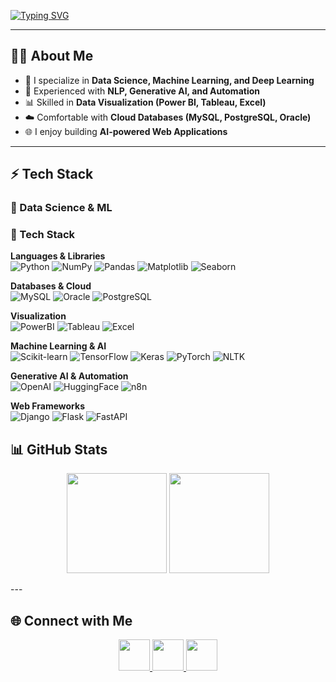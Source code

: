<!-- Animated typing -->
[![Typing SVG](https://readme-typing-svg.herokuapp.com?size=28&color=36BCF7&center=true&vCenter=true&width=900&lines=👋+Hi,+I'm+Yuvaraj!;🚀+Data+Scientist+%7C+ML+%26+AI+Engineer;📊+Loves+Data+Visualization+%26+Cloud;🤖+Deep+Learning+%7C+NLP+%7C+Gen+AI;🌐+Django+%7C+Flask+%7C+FastAPI)](https://git.io/typing-svg)

---

## 🧑‍💻 About Me  
- 🔭 I specialize in **Data Science, Machine Learning, and Deep Learning**  
- 🧠 Experienced with **NLP, Generative AI, and Automation**  
- 📊 Skilled in **Data Visualization (Power BI, Tableau, Excel)**  
- ☁️ Comfortable with **Cloud Databases (MySQL, PostgreSQL, Oracle)**  
- 🌐 I enjoy building **AI-powered Web Applications**  

---

## ⚡ Tech Stack  

### 🐍 Data Science & ML  
### 🔧 Tech Stack  
**Languages & Libraries**  
![Python](https://img.shields.io/badge/Python-3776AB?logo=python&logoColor=white)
![NumPy](https://img.shields.io/badge/Numpy-013243?logo=numpy&logoColor=white)
![Pandas](https://img.shields.io/badge/Pandas-150458?logo=pandas&logoColor=white)
![Matplotlib](https://img.shields.io/badge/Matplotlib-000000?logo=plotly&logoColor=white)
![Seaborn](https://img.shields.io/badge/Seaborn-3776AB?logo=python&logoColor=white)

**Databases & Cloud**  
![MySQL](https://img.shields.io/badge/MySQL-005C84?logo=mysql&logoColor=white)
![Oracle](https://img.shields.io/badge/Oracle-F80000?logo=oracle&logoColor=white)
![PostgreSQL](https://img.shields.io/badge/PostgreSQL-4169E1?logo=postgresql&logoColor=white)

**Visualization**  
![PowerBI](https://img.shields.io/badge/PowerBI-F2C811?logo=powerbi&logoColor=black)
![Tableau](https://img.shields.io/badge/Tableau-E97627?logo=tableau&logoColor=white)
![Excel](https://img.shields.io/badge/Excel-217346?logo=microsoft-excel&logoColor=white)

**Machine Learning & AI**  
![Scikit-learn](https://img.shields.io/badge/Scikit--Learn-F7931E?logo=scikitlearn&logoColor=white)
![TensorFlow](https://img.shields.io/badge/TensorFlow-FF6F00?logo=tensorflow&logoColor=white)
![Keras](https://img.shields.io/badge/Keras-D00000?logo=keras&logoColor=white)
![PyTorch](https://img.shields.io/badge/PyTorch-EE4C2C?logo=pytorch&logoColor=white)
![NLTK](https://img.shields.io/badge/NLTK-154F8B?logo=python&logoColor=white)

**Generative AI & Automation**  
![OpenAI](https://img.shields.io/badge/OpenAI-412991?logo=openai&logoColor=white)
![HuggingFace](https://img.shields.io/badge/HuggingFace-FFD21E?logo=huggingface&logoColor=black)
![n8n](https://img.shields.io/badge/n8n-1B1B1B?logo=n8n&logoColor=white)

**Web Frameworks**  
![Django](https://img.shields.io/badge/Django-092E20?logo=django&logoColor=white)
![Flask](https://img.shields.io/badge/Flask-000000?logo=flask&logoColor=white)
![FastAPI](https://img.shields.io/badge/FastAPI-009688?logo=fastapi&logoColor=white)

## 📊 GitHub Stats  
<p align="center">
  <img src="https://github-readme-stats.vercel.app/api?username=YOUR_USERNAME&show_icons=true&theme=tokyonight" height="160"/>  
  <img src="https://github-readme-streak-stats.herokuapp.com/?user=YOUR_USERNAME&theme=tokyonight" height="160"/>  
</p>
---

## 🌐 Connect with Me  
<p align="center">
  <a href="https://linkedin.com/in/YOUR_LINK">
    <img src="https://img.icons8.com/color/96/linkedin.png" height="50"/>
  </a>
  <a href="mailto:youremail@gmail.com">
    <img src="https://img.icons8.com/color/96/gmail.png" height="50"/>
  </a>
  <a href="https://yourportfolio.com">
    <img src="https://img.icons8.com/color/96/domain.png" height="50"/>
  </a>
</p>
